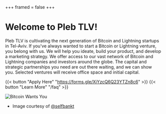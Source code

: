 +++
framed = false
+++
# Welcome to Pleb TLV!

Pleb TLV is cultivating the next generation of Bitcoin and Lightning startups in Tel-Aviv. 
If you've always wanted to start a Bitcoin or Lightning venture, you belong with us. We will help you ideate, build your product, and develop a marketing strategy. We offer access to our vast network of Bitcoin and Lightning companies and investors around the globe. The capital and strategic partnerships you need are out there waiting, and we can show you.  Selected ventures will receive office space and initial capital.

{{< button "Apply Here" "https://forms.gle/XiYzcQ6Q23YTZn8c6" >}} {{< button "Learn More" "/faq" >}}

![Bitcoin Wants You](/img/bwy.jpg 'Bitcoin Wants You')  

* Image courtesy of [@selfbankt](https://twitter.com/selfbankt)
